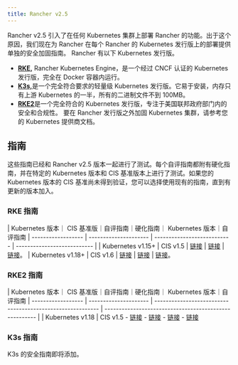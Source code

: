 ```yaml
---
title: Rancher v2.5
---
```


Rancher v2.5 引入了在任何 Kubernetes 集群上部署 Rancher 的功能。出于这个原因，我们现在为 Rancher 在每个 Rancher 的 Kubernetes 发行版上的部署提供单独的安全加固指南。
Rancher 有以下 Kubernetes 发行版。

- [**RKE,**]({{<baseurl>}}/rke/latest/en/) Rancher Kubernetes Engine，是一个经过 CNCF 认证的 Kubernetes 发行版，完全在 Docker 容器内运行。
- [**K3s,**]({{<baseurl>}}/k3s/latest/en/)是一个完全符合要求的轻量级 Kubernetes 发行版。它易于安装，内存只有上游 Kubernetes 的一半，所有的二进制文件不到 100MB。
- [**RKE2**](https://docs.rke2.io/)是一个完全符合的 Kubernetes 发行版，专注于美国联邦政府部门内的安全和合规性。
  要在 Rancher 发行版之外加固 Kubernetes 集群，请参考您的 Kubernetes 提供商文档。

## 指南

这些指南已经和 Rancher v2.5 版本一起进行了测试。每个自评指南都附有硬化指南，并在特定的 Kubernetes 版本和 CIS 基准版本上进行了测试。如果您的 Kubernetes 版本的 CIS 基准尚未得到验证，您可以选择使用现有的指南，直到有更新的版本加入。

### RKE 指南

| Kubernetes 版本｜ CIS 基准版｜自评指南｜硬化指南｜ Kubernetes 版本｜自评指南
| ------------------ | --------------------- | --------------------------- | --------------------------- |
| Kubernetes v1.15+ | CIS v1.5 | [链接](./1.5-benchmark-2.5) | [链接](./1.5-hardening-2.5) | [链接](./1.5-hardening-2.5)。
| Kubernetes v1.18+ | CIS v1.6 | [链接](./1.6-benchmark-2.5) | [链接](./1.6-hardening-2.5) | [链接](./1.6-hardening-2.5)。

### RKE2 指南

| Kubernetes 版本｜ CIS 基准版｜自评指南｜硬化指南｜ Kubernetes 版本｜自评指南
| ------------------ | --------------------- | ---------------------------------------------------------- | ------------------------------------------------------ |
| Kubernetes v1.18 | CIS v1.5 - [链接](https://docs.rke2.io/security/cis_self_assessment/) - [链接](https://docs.rke2.io/security/hardening_guide/) - [链接](https://docs.rke2.io/security/hardening_guide/) - [链接](https://docs.rke2.io/security/hardening_guide/)

### K3s 指南

K3s 的安全指南即将添加。
